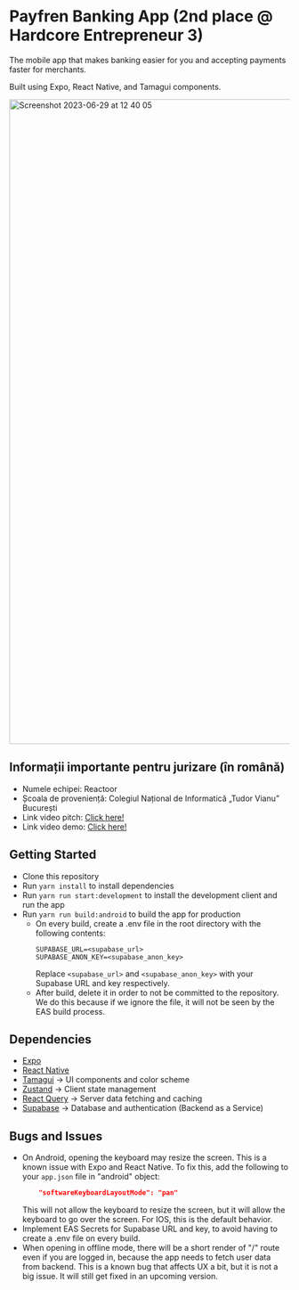 # Payfren Banking App (2nd place @ Hardcore Entrepreneur 3)
The mobile app that makes banking easier for you and accepting payments faster for merchants.

Built using Expo, React Native, and Tamagui components.

<img width="1158" alt="Screenshot 2023-06-29 at 12 40 05" src="https://github.com/payfren/app/assets/37705192/3b1c54fb-f7c6-42b1-b441-9052b28477df">

## Informații importante pentru jurizare (în română)
* Numele echipei: Reactoor
* Școala de proveniență: Colegiul Național de Informatică „Tudor Vianu” București
* Link video pitch: [Click here!](https://youtu.be/Mu6Ppvncr8M)
* Link video demo: [Click here!](https://youtu.be/cK2d0PuVnaI)

## Getting Started

- Clone this repository
- Run `yarn install` to install dependencies
- Run `yarn run start:development` to install the development client and run the app
- Run `yarn run build:android` to build the app for production
  - On every build, create a .env file in the root directory with the following contents:
    ```env
    SUPABASE_URL=<supabase_url>
    SUPABASE_ANON_KEY=<supabase_anon_key>
    ```
    Replace `<supabase_url>` and `<supabase_anon_key>` with your Supabase URL and key respectively.
  - After build, delete it in order to not be committed to the repository. We do this because if we ignore the file, it will not be seen by the EAS build process.
## Dependencies

- [Expo](https://expo.io/)
- [React Native](https://reactnative.dev/)
- [Tamagui](https://tamagui.dev/) -> UI components and color scheme
- [Zustand](https://docs.pmnd.rs/zustand/getting-started/introduction) -> Client state management
- [React Query](https://react-query.tanstack.com/) -> Server data fetching and caching
- [Supabase](https://supabase.com/) -> Database and authentication (Backend as a Service)

## Bugs and Issues

- On Android, opening the keyboard may resize the screen. This is a known issue with Expo and React Native. To fix this, add the
  following to your `app.json` file in "android" object:
    ```json
        "softwareKeyboardLayoutMode": "pan"
    ```
  This will not allow the keyboard to resize the screen, but it will allow the keyboard to go over the screen. For IOS, this is the default behavior.
- Implement EAS Secrets for Supabase URL and key, to avoid having to create a .env file on every build.
- When opening in offline mode, there will be a short render of "/" route even if you are logged in, because the app needs to fetch user data from backend. This is a known bug that affects UX a bit, but it is not a big issue. It will still get fixed in an upcoming version.
